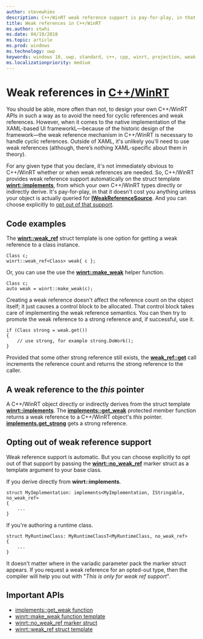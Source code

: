 ```yaml
---
author: stevewhims
description: C++/WinRT weak reference support is pay-for-play, in that it doesn't cost you anything unless your object is queried for IWeakReferenceSource.
title: Weak references in C++/WinRT
ms.author: stwhi
ms.date: 04/19/2018
ms.topic: article
ms.prod: windows
ms.technology: uwp
keywords: windows 10, uwp, standard, c++, cpp, winrt, projection, weak, reference
ms.localizationpriority: medium
---
```


# Weak references in [C++/WinRT](/windows/uwp/cpp-and-winrt-apis/intro-to-using-cpp-with-winrt.md)
You should be able, more often than not, to design your own C++/WinRT APIs in such a way as to avoid the need for cyclic references and weak references. However, when it comes to the native implementation of the XAML-based UI frameworkL&mdash;because of the historic design of the framework&mdash;the weak reference mechanism in C++/WinRT is necessary to handle cyclic references. Outside of XAML, it's unlikely you'll need to use weak references (although, there’s nothing XAML-specific about them in theory).

For any given type that you declare, it's not immediately obvious to C++/WinRT whether or when weak references are needed. So, C++/WinRT provides weak reference support automatically on the struct template [**winrt::implements**](/uwp/cpp-ref-for-winrt/implements), from which your own C++/WinRT types directly or indirectly derive. It's pay-for-play, in that it doesn't cost you anything unless your object is actually queried for [**IWeakReferenceSource**](https://msdn.microsoft.com/library/br224609). And you can choose explicitly to [opt out of that support](#opting-out-of-weak-reference-support).

## Code examples
The [**winrt::weak_ref**](/uwp/cpp-ref-for-winrt/weak-ref) struct template is one option for getting a weak reference to a class instance.

```cppwinrt
Class c;
winrt::weak_ref<Class> weak{ c };
```
Or, you can use the use the [**winrt::make_weak**](/uwp/cpp-ref-for-winrt/make-weak) helper function.

```cppwinrt
Class c;
auto weak = winrt::make_weak(c);
```

Creating a weak reference doesn't affect the reference count on the object itself; it just causes a control block to be allocated. That control block takes care of implementing the weak reference semantics. You can then try to promote the weak reference to a strong reference and, if successful, use it.

```cppwinrt
if (Class strong = weak.get())
{
    // use strong, for example strong.DoWork();
}
```

Provided that some other strong reference still exists, the [**weak_ref::get**](/uwp/cpp-ref-for-winrt/weak-ref#weakrefget-function) call increments the reference count and returns the strong reference to the caller.

## A weak reference to the *this* pointer
A C++/WinRT object directly or indirectly derives from the struct template [**winrt::implements**](/uwp/cpp-ref-for-winrt/implements). The [**implements::get_weak**](/uwp/cpp-ref-for-winrt/implements#implementsgetweak-function) protected member function returns a weak reference to a C++/WinRT object's *this* pointer. [**implements.get_strong**](/uwp/cpp-ref-for-winrt/implements#implementsgetstrong-function) gets a strong reference.

## Opting out of weak reference support
Weak reference support is automatic. But you can choose explicitly to opt out of that support by passing the [**winrt::no_weak_ref**](/uwp/cpp-ref-for-winrt/no-weak-ref) marker struct as a template argument to your base class.

If you derive directly from **winrt::implements**.

```cppwinrt
struct MyImplementation: implements<MyImplementation, IStringable, no_weak_ref>
{
	...
}
```

If you're authoring a runtime class.

```cppwinrt
struct MyRuntimeClass: MyRuntimeClassT<MyRuntimeClass, no_weak_ref>
{
	...
}
```

It doesn't matter where in the variadic parameter pack the marker struct appears. If you request a weak reference for an opted-out type, then the compiler will help you out with "*This is only for weak ref support*".

## Important APIs
* [implements::get_weak function](/uwp/cpp-ref-for-winrt/implements#implementsgetweak-function)
* [winrt::make_weak function template](/uwp/cpp-ref-for-winrt/make-weak)
* [winrt::no_weak_ref marker struct](/uwp/cpp-ref-for-winrt/no-weak-ref)
* [winrt::weak_ref struct template](/uwp/cpp-ref-for-winrt/weak-ref)

